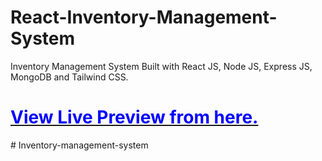 # React-Inventory-Management-System
Inventory Management System Built with React JS, Node JS, Express JS, MongoDB and Tailwind CSS.

# [<span style="color: blue;">View Live Preview from here.</span>](https://inventory-management-rosy.vercel.app)
#   I n v e n t o r y - m a n a g e m e n t - s y s t e m  
 
